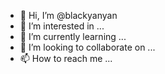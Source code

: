- 👋 Hi, I’m @blackyanyan
- 👀 I’m interested in ...
- 🌱 I’m currently learning ...
- 💞️ I’m looking to collaborate on ...
- 📫 How to reach me ...

<!---
blackyanyan/blackyanyan is a ✨ special ✨ repository because its `README.md` (this file) appears on your GitHub profile.
You can click the Preview link to take a look at your changes.
--->
